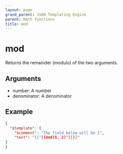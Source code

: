 ```yaml
---
layout: page
grand_parent: JSON Templating Engine
parent: Math functions
title: mod
---
```


# mod

Returns the remainder (modulo) of the two arguments.

## Arguments

- number: A number
- denominator: A denominator

## Example

```json
{
  "$template": {
    "$comment": "The field below will be 1",
    "test": "{{"{{mod(5, 2)"}}}}"
}
}
```